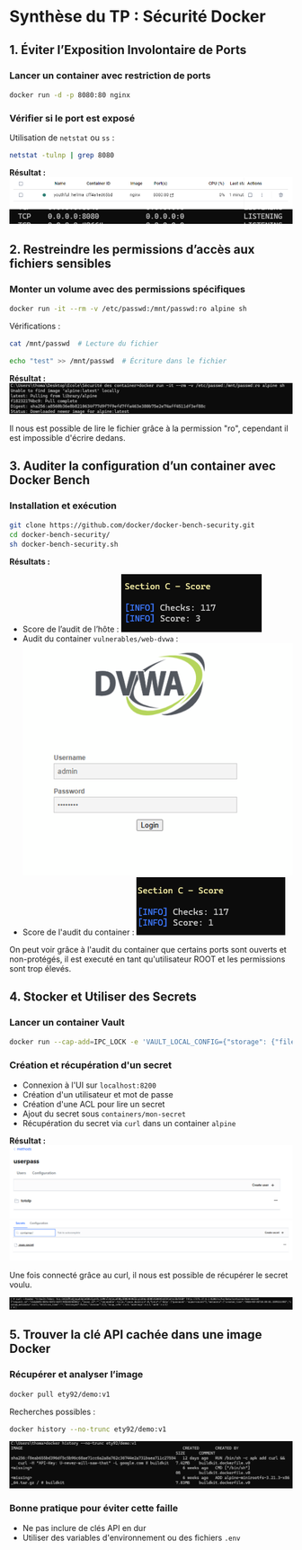 
# Synthèse du TP : Sécurité Docker

## 1. Éviter l’Exposition Involontaire de Ports

### Lancer un container avec restriction de ports
```bash
docker run -d -p 8080:80 nginx
```

### Vérifier si le port est exposé
Utilisation de `netstat` ou `ss` :
```bash
netstat -tulnp | grep 8080
```

**Résultat :**
![Exposition du port](ImageSession2/Container_non_restreints.png)
![Exposition du port](ImageSession2/listening.png)

## 2. Restreindre les permissions d’accès aux fichiers sensibles

### Monter un volume avec des permissions spécifiques
```bash
docker run -it --rm -v /etc/passwd:/mnt/passwd:ro alpine sh
```

Vérifications :
```bash
cat /mnt/passwd  # Lecture du fichier
```
```bash
echo "test" >> /mnt/passwd  # Écriture dans le fichier
```

**Résultat :**
![Permission refusée](ImageSession2/creationalpine.png)

Il nous est possible de lire le fichier grâce à la permission "ro", cependant il est impossible d'écrire dedans.

## 3. Auditer la configuration d’un container avec Docker Bench

### Installation et exécution
```bash
git clone https://github.com/docker/docker-bench-security.git
cd docker-bench-security/
sh docker-bench-security.sh
```

**Résultats :**
- Score de l’audit de l’hôte : ![Résultat](ImageSession2/score.png)
- Audit du container `vulnerables/web-dvwa` : ![Audit](ImageSession2/dvwa.png)
- Score de l'audit du container : ![Audit](ImageSession2/score2.png)

On peut voir grâce à l'audit du container que certains ports sont ouverts et non-protégés, il est executé en tant qu'utilisateur ROOT et les permissions sont trop élevés.

## 4. Stocker et Utiliser des Secrets

### Lancer un container Vault
```bash
docker run --cap-add=IPC_LOCK -e 'VAULT_LOCAL_CONFIG={"storage": {"file": {"path": "/vault/file"}}, "listener": [{"tcp": { "address": "0.0.0.0:8200", "tls_disable": true}}], "default_lease_ttl": "168h", "max_lease_ttl": "720h", "ui": true}' -p 8200:8200 vault:1.13.3 server
```

### Création et récupération d'un secret
- Connexion à l'UI sur `localhost:8200`
- Création d'un utilisateur et mot de passe
- Création d'une ACL pour lire un secret
- Ajout du secret sous `containers/mon-secret`
- Récupération du secret via `curl` dans un container `alpine`

**Résultat :**
![Vault UI](ImageSession2/user.png)
![Vault UI](ImageSession2/secret.png)

Une fois connecté grâce au curl, il nous est possible de récupérer le secret voulu.

![Vault UI](ImageSession2/secret2.png)

## 5. Trouver la clé API cachée dans une image Docker

### Récupérer et analyser l’image
```bash
docker pull ety92/demo:v1
```

Recherches possibles :
```bash
docker history --no-trunc ety92/demo:v1

```

![Vault UI](ImageSession2/APIKEY.png)

### Bonne pratique pour éviter cette faille
- Ne pas inclure de clés API en dur
- Utiliser des variables d'environnement ou des fichiers `.env`
